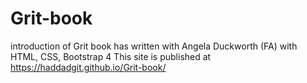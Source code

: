 # Grit-book
introduction of Grit book has written with Angela Duckworth  (FA) with HTML, CSS, Bootstrap 4
This site is published at https://haddadgit.github.io/Grit-book/

